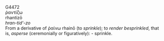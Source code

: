 <body>
  <p>G4472<br>  ῥαντίζω  <br> rhantizō  <br><i>hran-tid‘-zo </i><br>From a derivative of   ῥαίνω    rhainō   (to <i>sprinkle</i>); to <i>render</i> <i>besprinkled</i>, that is, <i>asperse</i> (ceremonially or figuratively): - sprinkle.<br></p>
 </body>